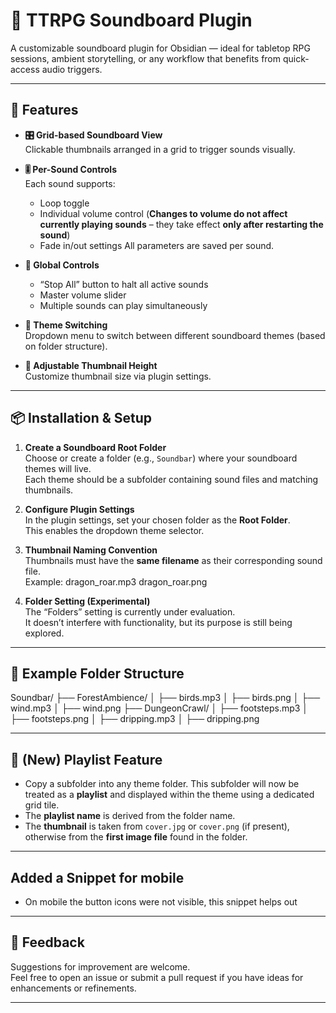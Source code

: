 # 🎲 TTRPG Soundboard Plugin

A customizable soundboard plugin for Obsidian — ideal for tabletop RPG sessions, ambient storytelling, or any workflow that benefits from quick-access audio triggers.

---

## 🔧 Features

- **🎛️ Grid-based Soundboard View**  
  Clickable thumbnails arranged in a grid to trigger sounds visually.

- **🎚️ Per-Sound Controls**  
  Each sound supports:
  - Loop toggle
  - Individual volume control (**Changes to volume do not affect currently playing sounds** – they take effect **only after restarting the sound**)
  - Fade in/out settings
  All parameters are saved per sound.

- **🛑 Global Controls**  
  - “Stop All” button to halt all active sounds  
  - Master volume slider  
  - Multiple sounds can play simultaneously

- **🎨 Theme Switching**  
  Dropdown menu to switch between different soundboard themes (based on folder structure).

- **📐 Adjustable Thumbnail Height**  
  Customize thumbnail size via plugin settings.

---

## 📦 Installation & Setup

1. **Create a Soundboard Root Folder**  
   Choose or create a folder (e.g., `Soundbar`) where your soundboard themes will live.  
   Each theme should be a subfolder containing sound files and matching thumbnails.

2. **Configure Plugin Settings**  
   In the plugin settings, set your chosen folder as the **Root Folder**.  
   This enables the dropdown theme selector.

3. **Thumbnail Naming Convention**  
   Thumbnails must have the **same filename** as their corresponding sound file.  
   Example:  dragon_roar.mp3 dragon_roar.png

4. **Folder Setting (Experimental)**  
The “Folders” setting is currently under evaluation.  
It doesn’t interfere with functionality, but its purpose is still being explored.

---

## 🧪 Example Folder Structure

Soundbar/ 
├── ForestAmbience/ 
	│ ├── birds.mp3 
	│ ├── birds.png 
	│ ├── wind.mp3 
	│ ├── wind.png 
├── DungeonCrawl/ 
	│ ├── footsteps.mp3 
	│ ├── footsteps.png 
	│ ├── dripping.mp3 
	│ ├── dripping.png


---

## 🎵 (New) Playlist Feature

- Copy a subfolder into any theme folder. This subfolder will now be treated as a **playlist** and displayed within the theme using a dedicated grid tile.
- The **playlist name** is derived from the folder name.
- The **thumbnail** is taken from `cover.jpg` or `cover.png` (if present), otherwise from the **first image file** found in the folder.

---

## Added a Snippet for mobile

- On mobile the button icons were not visible, this snippet helps out

---

## 💬 Feedback

Suggestions for improvement are welcome.  
Feel free to open an issue or submit a pull request if you have ideas for enhancements or refinements.

---

